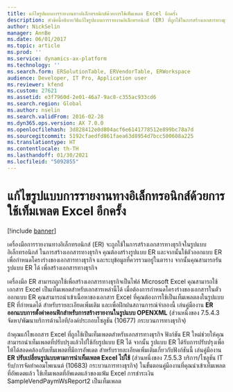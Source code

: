 ```yaml
---
title: แก้ไขรูปแบบการรายงานทางอิเล็กทรอนิกส์ด้วยการใช้เท็มเพลต Excel อีกครั้ง
description: หัวข้อนี้อธิบายวิธีแก้ไขรูปแบบการรายงานอิเล็กทรอนิกส์ (ER) ที่ถูกใช้ในการสร้างเอกสารทางธุรกิจ โดยการนำแม่แบบ Excel ที่แก้ไขไปใช้ใหม่
author: NickSelin
manager: AnnBe
ms.date: 06/01/2017
ms.topic: article
ms.prod: ''
ms.service: dynamics-ax-platform
ms.technology: ''
ms.search.form: ERSolutionTable, ERVendorTable, ERWorkspace
audience: Developer, IT Pro, Application user
ms.reviewer: kfend
ms.custom: 27621
ms.assetid: e3f7960d-2e01-46a7-9ac8-c355ac933cd6
ms.search.region: Global
ms.author: nselin
ms.search.validFrom: 2016-02-28
ms.dyn365.ops.version: AX 7.0.0
ms.openlocfilehash: 3d828412e0d804acf6e6141778512e899bc78a7d
ms.sourcegitcommit: 5192cfaedfd861faea63d8954d7bcc500608a225
ms.translationtype: HT
ms.contentlocale: th-TH
ms.lasthandoff: 01/30/2021
ms.locfileid: "5092855"
---
```

# <a name="modify-electronic-reporting-formats-by-reapplying-excel-templates"></a>แก้ไขรูปแบบการรายงานทางอิเล็กทรอนิกส์ด้วยการใช้เท็มเพลต Excel อีกครั้ง

[!include [banner](../includes/banner.md)]

เครื่องมือการรายงานทางอิเล็กทรอนิกส์ (ER) จะถูกใช้ในการสร้างเอกสารทางธุรกิจในรูปแบบอิเล็กทรอนิกส์ ในการสร้างเอกสารทางธุรกิจ คุณต้องสร้างรูปแบบ ER และจากนั้นใช้ตัวออกแบบ ER เพื่อกำหนดโครงร่างของเอกสารทางธุรกิจ และระบุข้อมูลที่ควรรวมอยู่ในตาราง จากนั้นคุณสามารถรันรูปแบบ ER ได้ เพื่อสร้างเอกสารทางธุรกิจ

เครื่องมือ ER สามารถถูกใช้เพื่อสร้างเอกสารทางธุรกิจเป็นไฟล์ Microsoft Excel คุณสามารถใช้เอกสาร Excel เป็นเท็มเพลตสำหรับเอกสารเหล่านี้ได้ เมื่อต้องการกำหนดโครงร่างของเอกสารในตัวออกแบบ ER คุณสามารถนำเข้าเนื้อหาของเอกสาร Excel ที่คุณต้องการใช้เป็นเท็มเพลตลงในรูปแบบ ER ที่กำหนดได้ สำหรับรายละเอียดเพิ่มเติม และเพื่อฝึกฝนสถานการณ์จำลองนี้ เล่นคู่มืองาน **ER ออกแบบการตั้งค่าคอนฟิกสำหรับการสร้างรายงานในรูปแบบ OPENXML** (ส่วนหนึ่งของ 7.5.4.3 จัดหา/พัฒนาบริการด้านไอที/องค์ประกอบโซลูชัน (10677) กระบวนการทางธุรกิจ)

ถ้าคุณแก้ไขเอกสาร Excel ที่ถูกใช้เป็นเท็มเพลตสำหรับเอกสารทางธุรกิจ ฟังก์ชัน ER ใหม่ช่วยให้คุณสามารถนำเท็มเพลตที่ปรับปรุงแล้วไปใช้กับรูปแบบ ER ได้ จากนั้น รูปแบบ ER ได้รับการปรับปรุงเพื่อให้ได้สอดคล้องกับเท็มเพลตที่มีการอัพเดต สำหรับรายละเอียดเพิ่มเติมเกี่ยวกับฟังก์ชันนี้ เล่นคู่มืองาน **ER ปรับเปลี่ยนรูปแบบตามการนำเท็มเพลต Excel ไปใช้** (ส่วนหนึ่งของ 7.5.5.3 บริการ/โซลูชัน IT รับ/การจัดทำคอมโพเนนต์ (10683) กระบวนการทางธุรกิจ) ในขั้นตอนคู่มืองานที่คุณนำเข้าเท็มเพลตที่อัพเดตแล้ว ใช้เท็มเพลตที่อัพเดตแล้วของแฟ้ม Excel การชำระเงิน SampleVendPaymWsReport2 เป็นเท็มเพลต
